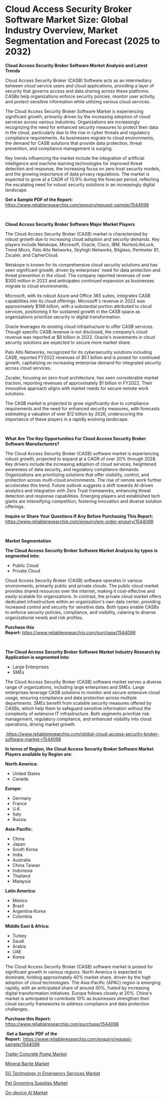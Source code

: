 <p><h1>Cloud Access Security Broker Software Market Size: Global Industry Overview, Market Segmentation and Forecast (2025 to 2032)</h1></p><p><strong>Cloud Access Security Broker Software Market Analysis and Latest Trends</strong></p>
<p><p>Cloud Access Security Broker (CASB) Software acts as an intermediary between cloud service users and cloud applications, providing a layer of security that governs access and data sharing across these platforms. CASBs help organizations enforce security policies, monitor user activity, and protect sensitive information while utilizing various cloud services. </p><p>The Cloud Access Security Broker Software Market is experiencing significant growth, primarily driven by the increasing adoption of cloud services across various industries. Organizations are increasingly recognizing the need for enhanced security measures to protect their data in the cloud, particularly due to the rise in cyber threats and regulatory compliance requirements. As businesses migrate to cloud environments, the demand for CASB solutions that provide data protection, threat prevention, and compliance management is surging.</p><p>Key trends influencing the market include the integration of artificial intelligence and machine learning technologies for improved threat detection and response, the increasing focus on zero trust security models, and the growing importance of data privacy regulations. The market is expected to grow at a CAGR of 13.9% during the forecast period, reflecting the escalating need for robust security solutions in an increasingly digital landscape.</p></p>
<p><strong>Get a Sample PDF of the Report:&nbsp;</strong> <a href="https://www.reliableresearchiq.com/enquiry/request-sample/1544098?utm_campaign=1906&utm_medium=2&utm_source=Github&utm_content=ia&utm_term=23032025&utm_id=cloud-access-security-broker-software">https://www.reliableresearchiq.com/enquiry/request-sample/1544098</a></p>
<p>&nbsp;</p>
<p><strong>Cloud Access Security Broker Software Major Market Players</strong></p>
<p><p>The Cloud Access Security Broker (CASB) market is characterized by robust growth due to increasing cloud adoption and security demands. Key players include Netskope, Microsoft, Oracle, Cisco, IBM, NortonLifeLock, Trend Micro, Palo Alto Networks, Skyhigh Networks, Bitglass, Perimeter 81, Zscaler, and CipherCloud.</p><p>Netskope is known for its comprehensive cloud security solutions and has seen significant growth, driven by enterprises' need for data protection and threat prevention in the cloud. The company reported revenues of over $300 million in 2022 and anticipates continued expansion as businesses migrate to cloud environments.</p><p>Microsoft, with its robust Azure and Office 365 suites, integrates CASB capabilities into its cloud offerings. Microsoft's revenue in 2022 was approximately $198 billion, with a substantial portion attributed to cloud services, positioning it for sustained growth in the CASB space as organizations prioritize security in digital transformation.</p><p>Oracle leverages its existing cloud infrastructure to offer CASB services. Though specific CASB revenue is not disclosed, the company’s cloud revenue was reported at $8 billion in 2022. Oracle's investments in cloud security solutions are expected to secure more market share.</p><p>Palo Alto Networks, recognized for its cybersecurity solutions including CASB, reported FY2022 revenues of $5.1 billion and is poised for continued growth, capitalizing on increasing enterprise demand for integrated security across cloud services.</p><p>Zscaler, focusing on zero-trust architecture, has seen considerable market traction, reporting revenues of approximately $1 billion in FY2022. Their innovative approach aligns with market needs for secure remote work solutions.</p><p>The CASB market is projected to grow significantly due to compliance requirements and the need for enhanced security measures, with forecasts estimating a valuation of over $12 billion by 2026, underscoring the importance of these players in a rapidly evolving landscape.</p></p>
<p>&nbsp;</p>
<p><strong>What Are The Key Opportunities For Cloud Access Security Broker Software Manufacturers?</strong></p>
<p><p>The Cloud Access Security Broker (CASB) software market is experiencing robust growth, projected to expand at a CAGR of over 20% through 2028. Key drivers include the increasing adoption of cloud services, heightened awareness of data security, and regulatory compliance demands. Organizations are prioritizing solutions that offer visibility, control, and protection across multi-cloud environments. The rise of remote work further accelerates this trend. Future outlook suggests a shift towards AI-driven analytics and integration with Zero Trust frameworks, enhancing threat detection and response capabilities. Emerging players and established tech giants are intensifying competition, fostering innovation and diverse solution offerings.</p></p>
<p><strong>Inquire or Share Your Questions If Any Before Purchasing This Report:</strong> <a href="https://www.reliableresearchiq.com/enquiry/pre-order-enquiry/1544098?utm_campaign=1906&utm_medium=2&utm_source=Github&utm_content=ia&utm_term=23032025&utm_id=cloud-access-security-broker-software">https://www.reliableresearchiq.com/enquiry/pre-order-enquiry/1544098</a></p>
<p>&nbsp;</p>
<p><strong>Market Segmentation</strong></p>
<p><strong>The Cloud Access Security Broker Software Market Analysis by types is segmented into:</strong></p>
<p><ul><li>Public Cloud</li><li>Private Cloud</li></ul></p>
<p><p>Cloud Access Security Broker (CASB) software operates in various environments, primarily public and private clouds. The public cloud market provides shared resources over the internet, making it cost-effective and easily scalable for organizations. In contrast, the private cloud market offers dedicated infrastructure within an organization's own data center, providing increased control and security for sensitive data. Both types enable CASBs to enforce security policies, compliance, and visibility, catering to diverse organizational needs and risk profiles.</p></p>
<p><strong>Purchase this Report:&nbsp;</strong><a href="https://www.reliableresearchiq.com/purchase/1544098?utm_campaign=1906&utm_medium=2&utm_source=Github&utm_content=ia&utm_term=23032025&utm_id=cloud-access-security-broker-software">https://www.reliableresearchiq.com/purchase/1544098</a></p>
<p>&nbsp;</p>
<p><strong>The Cloud Access Security Broker Software Market Industry Research by Application is segmented into:</strong></p>
<p><ul><li>Large Enterprises</li><li>SMEs</li></ul></p>
<p><p>The Cloud Access Security Broker (CASB) software market serves a diverse range of organizations, including large enterprises and SMEs. Large enterprises leverage CASB solutions to monitor and secure extensive cloud usage, ensuring compliance and data protection across multiple departments. SMEs benefit from scalable security measures offered by CASBs, which help them to safeguard sensitive information without the complexity of extensive IT infrastructure. Both segments prioritize risk management, regulatory compliance, and enhanced visibility into cloud operations, driving market growth.</p></p>
<p><a href="https://www.reliableresearchiq.com/global-cloud-access-security-broker-software-market-r1544098?utm_campaign=1906&utm_medium=2&utm_source=Github&utm_content=ia&utm_term=23032025&utm_id=cloud-access-security-broker-software">&nbsp;https://www.reliableresearchiq.com/global-cloud-access-security-broker-software-market-r1544098</a></p>
<p><strong>In terms of Region, the Cloud Access Security Broker Software Market Players available by Region are:</strong></p>
<p>
    <p> <strong> North America: </strong>
        <ul>
            <li>United States</li>
            <li>Canada</li>
        </ul>
        </p> 
    <p> <strong> Europe: </strong>
        <ul>
            <li>Germany</li>
            <li>France</li>
            <li>U.K.</li>
            <li>Italy</li>
            <li>Russia</li>
        </ul>
        </p> 
    <p> <strong> Asia-Pacific: </strong>
        <ul>
            <li>China</li>
            <li>Japan</li>
            <li>South Korea</li>
            <li>India</li>
            <li>Australia</li>
            <li>China Taiwan</li>
            <li>Indonesia</li>
            <li>Thailand</li>
            <li>Malaysia</li>
        </ul>
        </p> 
    <p> <strong> Latin America: </strong>
        <ul>
            <li>Mexico</li>
            <li>Brazil</li>
            <li>Argentina Korea</li>
            <li>Colombia</li>
        </ul>
        </p> 
    <p> <strong> Middle East & Africa: </strong>
        <ul>
            <li>Turkey</li>
            <li>Saudi</li>
            <li>Arabia</li>
            <li>UAE</li>
            <li>Korea</li>
        </ul>
    </p>
    </p>
<p><p>The Cloud Access Security Broker (CASB) software market is poised for significant growth in various regions. North America is expected to dominate, holding approximately 40% market share, driven by the high adoption of cloud technologies. The Asia-Pacific (APAC) region is emerging rapidly, with an anticipated share of around 30%, fueled by increasing digital transformation initiatives. Europe follows closely at 20%. China's market is anticipated to contribute 10% as businesses strengthen their cloud security frameworks to address compliance and data protection challenges.</p></p>
<p><strong>Purchase this Report: </strong><a href="https://www.reliableresearchiq.com/purchase/1544098?utm_campaign=1906&utm_medium=2&utm_source=Github&utm_content=ia&utm_term=23032025&utm_id=cloud-access-security-broker-software">https://www.reliableresearchiq.com/purchase/1544098</a></p>
<p>&nbsp;<strong>Get a Sample PDF of the Report:&nbsp;&nbsp;</strong><a href="https://www.reliableresearchiq.com/enquiry/request-sample/1544098?utm_campaign=1906&utm_medium=2&utm_source=Github&utm_content=ia&utm_term=23032025&utm_id=cloud-access-security-broker-software">https://www.reliableresearchiq.com/enquiry/request-sample/1544098</a></p>
<p><strong></strong></p>
<p><p><a href="https://github.com/Mayankdeswa/Market-Research-Report-List-1/blob/main/trailer-concrete-pump-market.md?utm_campaign=1906&utm_medium=2&utm_source=Github&utm_content=ia&utm_term=23032025&utm_id=cloud-access-security-broker-software">Trailer Concrete Pump Market</a></p><p><a href="https://github.com/cherrivacius/Market-Research-Report-List-1/blob/main/mineral-barite-market.md?utm_campaign=1906&utm_medium=2&utm_source=Github&utm_content=ia&utm_term=23032025&utm_id=cloud-access-security-broker-software">Mineral Barite Market</a></p><p><a href="https://github.com/omduthkevork/Market-Research-Report-List-1/blob/main/5g-technology-in-emergency-services-market.md?utm_campaign=1906&utm_medium=2&utm_source=Github&utm_content=ia&utm_term=23032025&utm_id=cloud-access-security-broker-software">5G Technology in Emergency Services Market</a></p><p><a href="https://github.com/akramisabtu/Market-Research-Report-List-1/blob/main/pet-grooming-supplies-market.md?utm_campaign=1906&utm_medium=2&utm_source=Github&utm_content=ia&utm_term=23032025&utm_id=cloud-access-security-broker-software">Pet Grooming Supplies Market</a></p><p><a href="https://github.com/mafuzakirju/Market-Research-Report-List-1/blob/main/on-device-ai-market.md?utm_campaign=1906&utm_medium=2&utm_source=Github&utm_content=ia&utm_term=23032025&utm_id=cloud-access-security-broker-software">On-device AI Market</a></p></p>